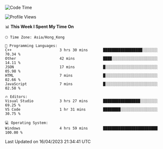 <!--START_SECTION:waka-->
![Code Time](http://img.shields.io/badge/Code%20Time-50%20hrs%2037%20mins-blue)

![Profile Views](http://img.shields.io/badge/Profile%20Views-1-blue)

📊 **This Week I Spent My Time On** 

```text
🕑︎ Time Zone: Asia/Hong_Kong

💬 Programming Languages: 
C++                      3 hrs 30 mins       ██████████████████░░░░░░░   70.34 % 
Other                    42 mins             ████░░░░░░░░░░░░░░░░░░░░░   14.11 % 
JSON                     17 mins             █░░░░░░░░░░░░░░░░░░░░░░░░   05.98 % 
HTML                     7 mins              █░░░░░░░░░░░░░░░░░░░░░░░░   02.66 % 
JavaScript               7 mins              █░░░░░░░░░░░░░░░░░░░░░░░░   02.58 % 

🔥 Editors: 
Visual Studio            3 hrs 27 mins       █████████████████░░░░░░░░   69.25 % 
VS Code                  1 hr 31 mins        ████████░░░░░░░░░░░░░░░░░   30.75 % 

💻 Operating System: 
Windows                  4 hrs 59 mins       █████████████████████████   100.00 % 
```


 Last Updated on 16/04/2023 21:34:41 UTC
<!--END_SECTION:waka-->
